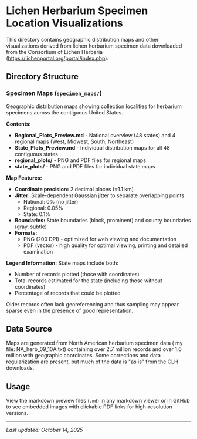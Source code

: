 # Lichen Herbarium Specimen Location Visualizations

This directory contains geographic distribution maps and other visualizations derived from lichen herbarium specimen data downloaded from the Consortium of Lichen Herbaria (https://lichenportal.org/portal/index.php).

## Directory Structure

### Specimen Maps (`specimen_maps/`)

Geographic distribution maps showing collection localities for herbarium specimens across the contiguous United States.

**Contents:**
- **Regional_Plots_Preview.md** - National overview (48 states) and 4 regional maps (West, Midwest, South, Northeast)
- **State_Plots_Preview.md** - Individual distribution maps for all 48 contiguous states
- **regional_plots/** - PNG and PDF files for regional maps
- **state_plots/** - PNG and PDF files for individual state maps

**Map Features:**
- **Coordinate precision:** 2 decimal places (≈1.1 km)
- **Jitter:** Scale-dependent Gaussian jitter to separate overlapping points
  - National: 0% (no jitter)
  - Regional: 0.05%
  - State: 0.1%
- **Boundaries:** State boundaries (black, prominent) and county boundaries (gray, subtle)
- **Formats:**
  - PNG (200 DPI) - optimized for web viewing and documentation
  - PDF (vector) - high quality for optimal viewing, printing and detailed examination

**Legend Information:**
State maps include both:
- Number of records plotted (those with coordinates)
- Total records estimated for the state (including those without coordinates)
- Percentage of records that could be plotted

 Older records often lack georeferencing and thus sampling may appear sparse even in the presence of good representation.

## Data Source

Maps are generated from North American herbarium specimen data ( my file: NA_herb_09_10A.txt) containing over 2.7 million records and over 1.6 million with geographic coordinates. Some corrections and data regularization are present, but much of the data is "as is" from the CLH downloads.

## Usage

View the markdown preview files (`.md`) in any markdown viewer or in GitHub to see embedded images with clickable PDF links for high-resolution versions.


---

*Last updated: October 14, 2025*
